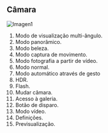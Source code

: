 ## Câmara

![Imagen1](http://static.energysistem.com/images/manuals/42430/565c21f09aede.jpg)

1. Modo de visualização multi-ângulo.
2. Modo panorâmico.
3. Modo beleza.
4. Modo captura de movimento.
5. Modo fotografia a partir de vídeo.
6. Modo normal.
7. Modo automático através de gesto
8. HDR.
9. Flash.
10. Mudar câmara.
11. Acesso à galeria.
12. Botão de disparo.
13. Modo vídeo.
14. Definições.
15. Previsualização.
